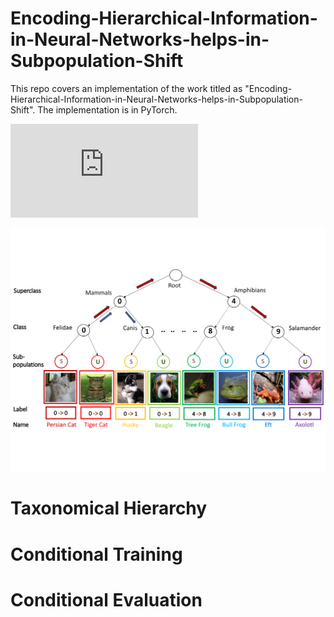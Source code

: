 # Encoding-Hierarchical-Information-in-Neural-Networks-helps-in-Subpopulation-Shift

This repo covers an implementation of the work titled as "Encoding-Hierarchical-Information-in-Neural-Networks-helps-in-Subpopulation-Shift". The implementation is in PyTorch. 

![This is the overall taxonomical hierarchy graph](https://github.com/Amitangshu1013/Encoding-Hierarchical-Information-in-Neural-Networks-helps-in-Subpopulation-Shift/blob/main/New_Block_1.pdf)

<p align="center">
  <img src="https://github.com/Amitangshu1013/Encoding-Hierarchical-Information-in-Neural-Networks-helps-in-Subpopulation-Shift/blob/main/Block.png" width="800">
</p>



# Taxonomical Hierarchy

# Conditional Training

# Conditional Evaluation
